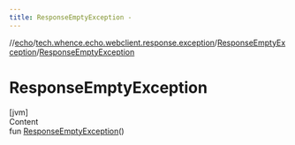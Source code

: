 ```yaml
---
title: ResponseEmptyException -
---
```

//[echo](../../index.md)/[tech.whence.echo.webclient.response.exception](../index.md)/[ResponseEmptyException](index.md)/[ResponseEmptyException](-response-empty-exception.md)



# ResponseEmptyException  
[jvm]  
Content  
fun [ResponseEmptyException](-response-empty-exception.md)()  



